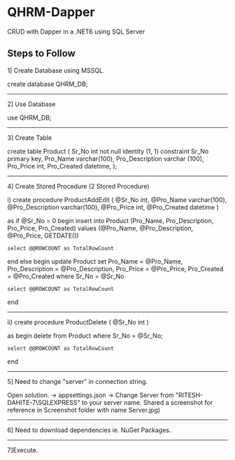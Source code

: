 # QHRM-Dapper
CRUD with Dapper in a .NET6 using SQL Server

Steps to Follow
---------------

1] Create Database using MSSQL.

create database QHRM_DB;

------------------------------------------------------------------

2] Use Database

use QHRM_DB;

------------------------------------------------------------------

3] Create Table

create table Product (
	Sr_No int not null identity (1, 1) constraint Sr_No primary key,
	Pro_Name varchar(100),
	Pro_Description varchar (100),
	Pro_Price int,
	Pro_Created datetime,
);

------------------------------------------------------------------

4] Create Stored Procedure (2 Stored Procedure)

i)
create procedure ProductAddEdit
(
	@Sr_No int,
	@Pro_Name varchar(100),
	@Pro_Description varchar(100),
	@Pro_Price int,
	@Pro_Created datetime
)
    
as
if @Sr_No = 0
begin
	insert into Product (Pro_Name, Pro_Description, Pro_Price, Pro_Created)
	values (@Pro_Name, @Pro_Description, @Pro_Price, GETDATE())
	
	select @@ROWCOUNT as TotalRowCount
end
else
begin
	update Product set
	Pro_Name = @Pro_Name,
	Pro_Description = @Pro_Description,
	Pro_Price = @Pro_Price,
	Pro_Created = @Pro_Created
	where Sr_No = @Sr_No

	select @@ROWCOUNT as TotalRowCount
end

------------------------------------------------------------------
ii)
create procedure ProductDelete
(
	@Sr_No int
)
    
as
begin
	delete from Product where Sr_No = @Sr_No;
	
	select @@ROWCOUNT as TotalRowCount
end

------------------------------------------------------------------

5] Need to change "server" in connection string.

Open solution. -> appsettings.json -> Change Server from
"RITESH-DAHITE-7\\SQLEXPRESS" to your server name.
Shared a screenshot for reference in Screenshot folder with name Server.jpg)

------------------------------------------------------------------

6] Need to download dependencies ie. NuGet Packages.

------------------------------------------------------------------

7]Execute.
